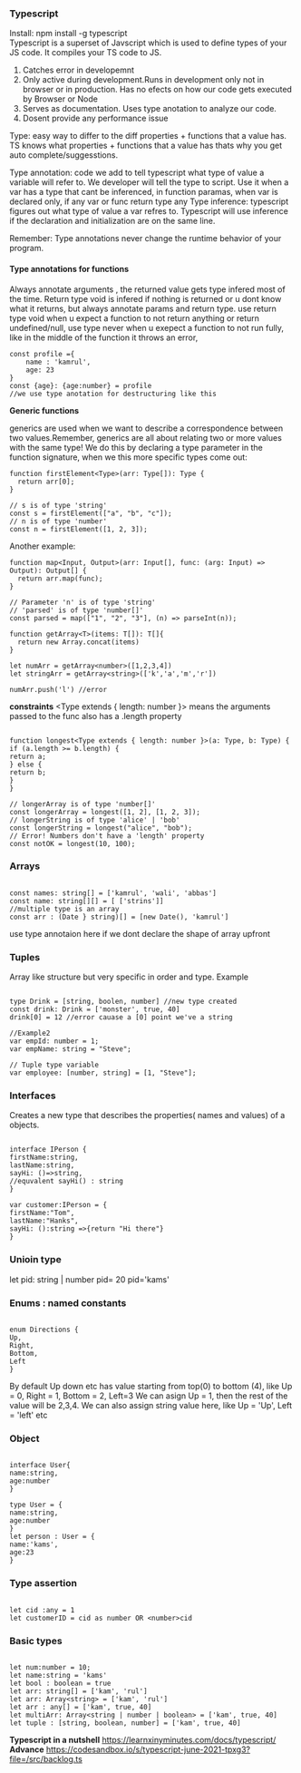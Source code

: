### Typescript

Install: npm install -g typescript  
Typescript is a superset of Javscript which is used to define types of your JS code. It compiles your TS code to JS.

1. Catches error in developemnt
2. Only active during development.Runs in development only not in browser or in production. Has no efects on how our code gets executed by Browser or Node
3. Serves as documentation. Uses type anotation to analyze our code.
4. Dosent provide any performance issue

Type: easy way to differ to the diff properties + functions that a value has. TS knows what properties + functions that a value has thats why you get auto complete/suggesstions.

Type annotation: code we add to tell typescript what type of value a variable will refer to. We developer will tell the type to script. Use it when a var has a type that cant be inferenced, in function paramas, when var is declared only, if any var or func return type any
Type inference: typescript figures out what type of value a var refres to. Typescript will use inference if the declaration and initialization are on the same line.

Remember: Type annotations never change the runtime behavior of your program.

#### Type annotations for functions

Always annotate arguments , the returned value gets type infered most of the time. Return type void is infered if nothing is returned or u dont know what it returns, but always annotate params and return type. use return type void when u expect a function to not return anything or return undefined/null, use type never when u exepect a function to not run fully, like in the middle of the function it throws an error,

```
const profile ={
    name : 'kamrul',
    age: 23
}
const {age}: {age:number} = profile
//we use type anotation for destructuring like this
```

<b>Generic functions</b>

generics are used when we want to describe a correspondence between two values.Remember, generics are all about relating two or more values with the same type!
We do this by declaring a type parameter in the function signature, when we this more specific types come out:

```
function firstElement<Type>(arr: Type[]): Type {
  return arr[0];
}

// s is of type 'string'
const s = firstElement(["a", "b", "c"]);
// n is of type 'number'
const n = firstElement([1, 2, 3]);
```

Another example:

```
function map<Input, Output>(arr: Input[], func: (arg: Input) => Output): Output[] {
  return arr.map(func);
}

// Parameter 'n' is of type 'string'
// 'parsed' is of type 'number[]'
const parsed = map(["1", "2", "3"], (n) => parseInt(n));
```

```
function getArray<T>(items: T[]): T[]{
  return new Array.concat(items)
}

let numArr = getArray<number>([1,2,3,4])
let stringArr = getArray<string>(['k','a','m','r'])

numArr.push('l') //error
```

<b>constraints</b>
<Type extends { length: number }> means the arguments passed to the func also has a .length property

```

function longest<Type extends { length: number }>(a: Type, b: Type) {
if (a.length >= b.length) {
return a;
} else {
return b;
}
}

// longerArray is of type 'number[]'
const longerArray = longest([1, 2], [1, 2, 3]);
// longerString is of type 'alice' | 'bob'
const longerString = longest("alice", "bob");
// Error! Numbers don't have a 'length' property
const notOK = longest(10, 100);

```

### Arrays

```

const names: string[] = ['kamrul', 'wali', 'abbas']
const name: string[][] = [ ['strins']]
//multiple type is an array
const arr : (Date } string)[] = [new Date(), 'kamrul']

```

use type annotaion here if we dont declare the shape of array upfront

### Tuples

Array like structure but very specific in order and type. Example

```

type Drink = [string, boolen, number] //new type created
const drink: Drink = ['monster', true, 40]
drink[0] = 12 //error cauase a [0] point we've a string

//Example2
var empId: number = 1;
var empName: string = "Steve";

// Tuple type variable
var employee: [number, string] = [1, "Steve"];

```

### Interfaces

Creates a new type that describes the properties( names and values) of a objects.

```

interface IPerson {
firstName:string,
lastName:string,
sayHi: ()=>string,
//equvalent sayHi() : string
}

var customer:IPerson = {
firstName:"Tom",
lastName:"Hanks",
sayHi: ():string =>{return "Hi there"}
}

```

### Unioin type

let pid: string | number
pid= 20
pid='kams'

### Enums : named constants

```

enum Directions {
Up,
Right,
Bottom,
Left
}

```

By default Up down etc has value starting from top(0) to bottom (4), like Up = 0,
Right = 1,
Bottom = 2,
Left=3
We can asign Up = 1, then the rest of the value will be 2,3,4. We can also assign string value here, like Up = 'Up', Left = 'left' etc

### Object

```

interface User{
name:string,
age:number
}

type User = {
name:string,
age:number
}
let person : User = {
name:'kams',
age:23
}

```

### Type assertion

```

let cid :any = 1
let customerID = cid as number OR <number>cid

```

### Basic types

```

let num:number = 10;
let name:string = 'kams'
let bool : boolean = true
let arr: string[] = ['kam', 'rul']
let arr: Array<string> = ['kam', 'rul']
let arr : any[] = ['kam', true, 40]
let multiArr: Array<string | number | boolean> = ['kam', true, 40]
let tuple : [string, boolean, number] = ['kam', true, 40]

```

<b>Typescript in a nutshell</b>
https://learnxinyminutes.com/docs/typescript/
<b>Advance</b>
https://codesandbox.io/s/typescript-june-2021-tpxg3?file=/src/backlog.ts

```

```
